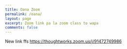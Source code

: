 ```yaml
---
title: Oana Zoom
permalink: /oana/
layout: page
excerpt: Zoom link pa la zoom class to wapa
comments: false
---
```


New link ffs
https://thoughtworks.zoom.us/j/91472749986
